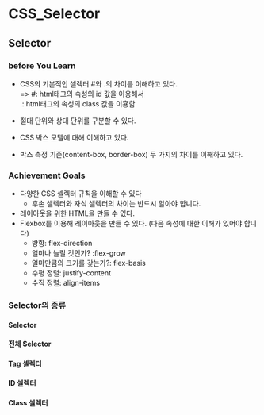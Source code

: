 # CSS_Selector

## Selector

### before You Learn
* CSS의 기본적인 셀렉터 #와 .의 차이를 이해하고 있다.  
   => #: html태그의 속성의 id 값을 이용해서  
   .: html태그의 속성의 class 값을 이횽함  
   
* 절대 단위와 상대 단위를 구분할 수 있다.  
* CSS 박스 모델에 대해 이해하고 있다.  
* 박스 측정 기준(content-box, border-box) 두 가지의 차이를 이해하고 있다.  

### Achievement Goals

* 다양한 CSS 셀렉터 규칙을 이해할 수 있다  
  * 후손 셀렉터와 자식 셀렉터의 차이는 반드시 알아야 합니다.  
* 레이아웃을 위한 HTML을 만들 수 있다.  
* Flexbox를 이용해 레이아웃을 만들 수 있다. (다음 속성에 대한 이해가 있어야 합니다)  
  * 방향: flex-direction  
  * 얼마나 늘릴 것인가? :flex-grow  
  * 얼마만큼의 크기를 갖는가?: flex-basis  
  * 수평 정렬: justify-content  
  * 수직 정렬: align-items    

### Selector의 종류  
#### Selector  
#### 전체 Selector  
#### Tag 셀렉터  
#### ID 셀렉터  
#### Class 셀렉터  
